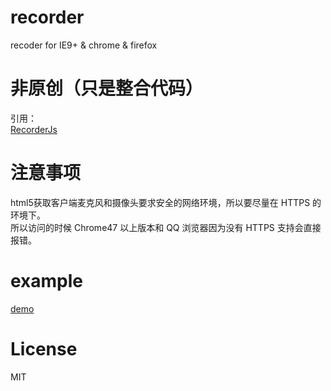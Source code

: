 # recorder
recoder for IE9+ &amp; chrome &amp; firefox

# 非原创（只是整合代码）
引用：  
[RecorderJs](https://github.com/mattdiamond/Recorderjs)

# 注意事项
html5获取客户端麦克风和摄像头要求安全的网络环境，所以要尽量在 HTTPS 的环境下。  
所以访问的时候 Chrome47 以上版本和 QQ 浏览器因为没有 HTTPS 支持会直接报错。

# example
[demo](https://github.com/Martin-Bai/recorder/blob/master/example/index.html)

# License
MIT